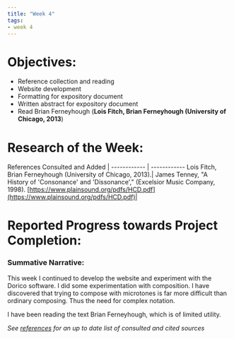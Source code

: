 ```yaml
---
title: "Week 4"
tags:
- week 4
---
```


# Objectives: 
- Reference collection and reading
- Website development
- Formatting for expository document
- Written abstract for expository document
- Read Brian Ferneyhough (**Lois Fitch, Brian Ferneyhough (University of Chicago, 2013**)

# Research of the Week:
References Consulted and Added | 
------------ | ------------
Lois Fitch, Brian Ferneyhough (University of Chicago, 2013).|
James Tenney, "A History of 'Consonance' and 'Dissonance'," (Excelsior Music Company, 1998). [https://www.plainsound.org/pdfs/HCD.pdf](https://www.plainsound.org/pdfs/HCD.pdf)|

# Reported Progress towards Project Completion:
### Summative Narrative: 

This week I continued to develop the website and experiment with the Dorico software. I did some experimentation with composition. I have discovered that trying to compose with microtones is far more difficult than ordinary composing. Thus the need for complex notation.

I have been reading the text Brian Ferneyhough, which is of limited utility.

*See [references](/notes/vault/references.md) for an up to date list of consulted and cited sources*